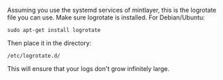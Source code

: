 Assuming you use the systemd services of mintlayer, this is the logrotate file you can use. Make sure logrotate is installed. For Debian/Ubuntu:
```
sudo apt-get install logrotate
```
Then place it in the directory:
```
/etc/logrotate.d/
```

This will ensure that your logs don't grow infinitely large.
